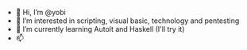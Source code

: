 - 👋 Hi, I’m @yobi
- 👀 I’m interested in scripting, visual basic, technology and pentesting 
- 🌱 I’m currently learning Autolt and Haskell (I'll try it)
- 📫 

<!---
nullbiteu/nullbiteu is a ✨ special ✨ repository because its `README.md` (this file) appears on your GitHub profile.
You can click the Preview link to take a look at your changes.
--->
